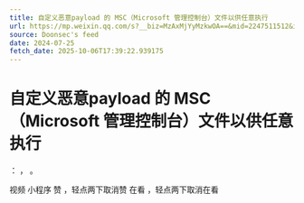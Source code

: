 ```yaml
---
title: 自定义恶意payload 的 MSC（Microsoft 管理控制台）文件以供任意执行
url: https://mp.weixin.qq.com/s?__biz=MzAxMjYyMzkwOA==&mid=2247511512&idx=2&sn=3dc9a52040692649c5ee0c1a43c20f01
source: Doonsec's feed
date: 2024-07-25
fetch_date: 2025-10-06T17:39:22.939175
---
```


# 自定义恶意payload 的 MSC（Microsoft 管理控制台）文件以供任意执行

：
，
。

视频
小程序
赞
，轻点两下取消赞
在看
，轻点两下取消在看